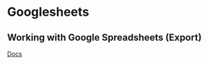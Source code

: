# Googlesheets

## Working with Google Spreadsheets (Export)

[Docs](https://googlesheets.boshnik.com/docs/)